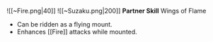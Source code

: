 
![[~Fire.png|40]]
![[~Suzaku.png|200]]
**Partner Skill**
Wings of Flame
- Can be ridden as a flying mount.
- Enhances [[Fire]] attacks while mounted.